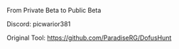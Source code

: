 From Private Beta to Public Beta

Discord: picwarior381

Original Tool: https://github.com/ParadiseRG/DofusHunt
